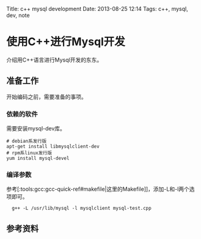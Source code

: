 Title: c++ mysql development
Date: 2013-08-25 12:14
Tags: c++, mysql, dev, note

# 使用C++进行Mysql开发

介绍用C++语言进行Mysql开发的东东。

## 准备工作
开始编码之前，需要准备的事项。

### 依赖的软件
需要安装mysql-dev库。

	# debian系发行版
	apt-get install libmysqlclient-dev
	# rpm系linux发行版
	yum install mysql-devel

###  编译参数
参考[:tools:gcc:gcc-quick-ref#makefile|这里的Makefile]]，添加-L和-l两个选项即可。

	  g++ -L /usr/lib/mysql -l mysqlclient mysql-test.cpp
	
##  参考资料
	
	

